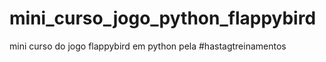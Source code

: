 # mini_curso_jogo_python_flappybird
mini curso do jogo flappybird em python pela #hastagtreinamentos
